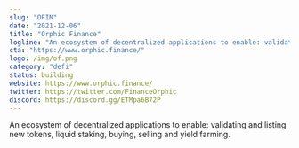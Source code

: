 ```yaml
---
slug: "OFIN"
date: "2021-12-06"
title: "Orphic Finance"
logline: "An ecosystem of decentralized applications to enable: validating and listing new tokens, liquid staking, buying, selling and yield farming."
cta: "https://www.orphic.finance/"
logo: /img/of.png
category: "defi"
status: building
website: https://www.orphic.finance/
twitter: https://twitter.com/FinanceOrphic
discord: https://discord.gg/ETMpa6B72P
---
```


An ecosystem of decentralized applications to enable: validating and listing new tokens, liquid staking, buying, selling and yield farming.

